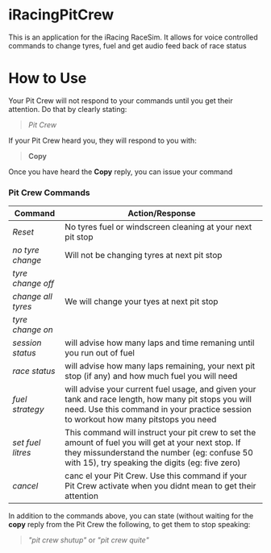 iRacingPitCrew
==============

This is an application for the iRacing RaceSim.  It allows for voice controlled commands to change tyres, fuel and get audio feed back of race status

How to Use
==========

Your Pit Crew will not respond to your commands until you get their attention.  Do that by clearly stating:
> *Pit Crew*
  
If your Pit Crew heard you, they will respond to you with:

> **Copy**

Once you have heard the **Copy** reply, you can issue your command

### Pit Crew Commands


| Command   | Action/Response |
|-----------|-----------------|
| *Reset* | No tyres fuel or windscreen cleaning at your next pit stop |
| *no tyre change* | Will not be changing tyres at next pit stop |
| *tyre change off* | |
| *change all tyres* | We will change your tyes at next pit stop |
| *tyre change on* | |
| *session status* | will advise how many laps and time remaning until you run out of fuel |
| *race status* | will advise how many laps remaining, your next pit stop (if any) and how much fuel you will need |
| *fuel strategy* | will advise your current fuel usage, and given your tank and race length, how many pit stops you will need.  Use this command in your practice session to workout how many pitstops you need |
| *set fuel <amount> litres* | This command will instruct your pit crew to set the amount of fuel you will get at your next stop.  If they missunderstand the number (eg: confuse 50 with 15), try speaking the digits (eg: five zero) |
| *cancel* | canc el your Pit Crew.  Use this command if your Pit Crew activate when you didnt mean to get their attention |


In addition to the commands above, you can state (without waiting for the **copy** reply from the Pit Crew the following, to get them to stop speaking:

> *"pit crew shutup"* or *"pit crew quite"*
